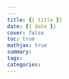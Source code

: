 ```yaml
---
---
title: {{ title }}
date: {{ date }}
cover: false
toc: true
mathjax: true
summary:
tags:
categories:
---
```

